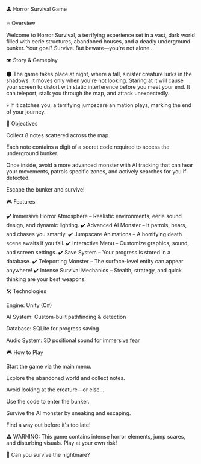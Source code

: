 🕹️ Horror Survival Game

🔥 Overview

Welcome to Horror Survival, a terrifying experience set in a vast, dark world filled with eerie structures, abandoned houses, and a deadly underground bunker. Your goal? Survive. But beware—you're not alone...

👁️ Story & Gameplay

🌑 The game takes place at night, where a tall, sinister creature lurks in the shadows. It moves only when you're not looking. Staring at it will cause your screen to distort with static interference before you meet your end. It can teleport, stalk you through the map, and attack unexpectedly.

💀 If it catches you, a terrifying jumpscare animation plays, marking the end of your journey.

🎯 Objectives

Collect 8 notes scattered across the map.

Each note contains a digit of a secret code required to access the underground bunker.

Once inside, avoid a more advanced monster with AI tracking that can hear your movements, patrols specific zones, and actively searches for you if detected.

Escape the bunker and survive!

🎮 Features

✔️ Immersive Horror Atmosphere – Realistic environments, eerie sound design, and dynamic lighting.
✔️ Advanced AI Monster – It patrols, hears, and chases you smartly.
✔️ Jumpscare Animations – A horrifying death scene awaits if you fail.
✔️ Interactive Menu – Customize graphics, sound, and screen settings.
✔️ Save System – Your progress is stored in a database.
✔️ Teleporting Monster – The surface-level entity can appear anywhere!
✔️ Intense Survival Mechanics – Stealth, strategy, and quick thinking are your best weapons.

🛠️ Technologies

Engine: Unity (C#)

AI System: Custom-built pathfinding & detection

Database: SQLite for progress saving

Audio System: 3D positional sound for immersive fear

🎮 How to Play

Start the game via the main menu.

Explore the abandoned world and collect notes.

Avoid looking at the creature—or else...

Use the code to enter the bunker.

Survive the AI monster by sneaking and escaping.

Find a way out before it's too late!


⚠️ WARNING: This game contains intense horror elements, jump scares, and disturbing visuals. Play at your own risk!

👻 Can you survive the nightmare?

